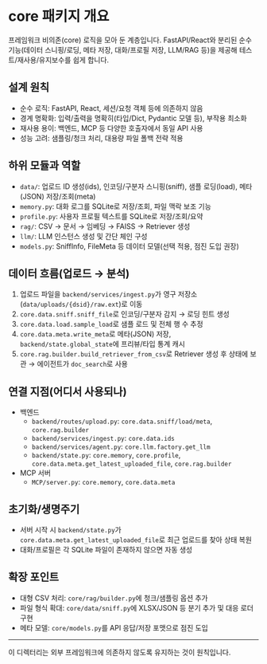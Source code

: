 # core 패키지 개요

프레임워크 비의존(core) 로직을 모아 둔 계층입니다. FastAPI/React와 분리된 순수 기능(데이터 스니핑/로딩, 메타 저장, 대화/프로필 저장, LLM/RAG 등)을 제공해 테스트/재사용/유지보수를 쉽게 합니다.

## 설계 원칙
- 순수 로직: FastAPI, React, 세션/요청 객체 등에 의존하지 않음
- 경계 명확화: 입력/출력을 명확히(타입/Dict, Pydantic 모델 등), 부작용 최소화
- 재사용 용이: 백엔드, MCP 등 다양한 호출자에서 동일 API 사용
- 성능 고려: 샘플링/청크 처리, 대용량 파일 폴백 전략 적용

## 하위 모듈과 역할
- `data/`: 업로드 ID 생성(ids), 인코딩/구분자 스니핑(sniff), 샘플 로딩(load), 메타(JSON) 저장/조회(meta)
- `memory.py`: 대화 로그를 SQLite로 저장/조회, 파일 맥락 보조 기능
- `profile.py`: 사용자 프로필 텍스트를 SQLite로 저장/조회/요약
- `rag/`: CSV → 문서 → 임베딩 → FAISS → Retriever 생성
- `llm/`: LLM 인스턴스 생성 및 간단 체인 구성
- `models.py`: SniffInfo, FileMeta 등 데이터 모델(선택 적용, 점진 도입 권장)

## 데이터 흐름(업로드 → 분석)
1) 업로드 파일을 `backend/services/ingest.py`가 영구 저장소(`data/uploads/{dsid}/raw.ext`)로 이동
2) `core.data.sniff.sniff_file`로 인코딩/구분자 감지 → 로딩 힌트 생성
3) `core.data.load.sample_load`로 샘플 로드 및 전체 행 수 추정
4) `core.data.meta.write_meta`로 메타(JSON) 저장, `backend/state.global_state`에 프리뷰/타입 통계 캐시
5) `core.rag.builder.build_retriever_from_csv`로 Retriever 생성 후 상태에 보관 → 에이전트가 `doc_search`로 사용

## 연결 지점(어디서 사용되나)
- 백엔드
  - `backend/routes/upload.py`: `core.data.sniff/load/meta`, `core.rag.builder`
  - `backend/services/ingest.py`: `core.data.ids`
  - `backend/services/agent.py`: `core.llm.factory.get_llm`
  - `backend/state.py`: `core.memory`, `core.profile`, `core.data.meta.get_latest_uploaded_file`, `core.rag.builder`
- MCP 서버
  - `MCP/server.py`: `core.memory`, `core.data.meta`

## 초기화/생명주기
- 서버 시작 시 `backend/state.py`가 `core.data.meta.get_latest_uploaded_file`로 최근 업로드를 찾아 상태 복원
- 대화/프로필은 각 SQLite 파일이 존재하지 않으면 자동 생성

## 확장 포인트
- 대형 CSV 처리: `core/rag/builder.py`에 청크/샘플링 옵션 추가
- 파일 형식 확대: `core/data/sniff.py`에 XLSX/JSON 등 분기 추가 및 대응 로더 구현
- 메타 모델: `core/models.py`를 API 응답/저장 포맷으로 점진 도입

---
이 디렉터리는 외부 프레임워크에 의존하지 않도록 유지하는 것이 원칙입니다.
